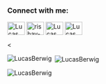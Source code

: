 

<h3 align="left">Connect with me:</h3>
<p align="left">
<a href="https://twitter.com" target="blank"><img align="center" src="https://raw.githubusercontent.com/rahuldkjain/github-profile-readme-generator/master/src/images/icons/Social/twitter.svg" alt="Lucas" height="30" width="40" /></a>
<a href="https://https://linkedin.com/in/lucas-berwig-549290357" target="blank"><img align="center" src="https://raw.githubusercontent.com/rahuldkjain/github-profile-readme-generator/master/src/images/icons/Social/linked-in-alt.svg" alt="rishav-chanda-b89a791b3" height="30" width="40" /></a>
<a href="https://instagram.com" target="blank"><img align="center" src="https://raw.githubusercontent.com/rahuldkjain/github-profile-readme-generator/master/src/images/icons/Social/instagram.svg" alt="Lucas" height="30" width="40" /></a>
<a href="https://www.youtube.com" target="blank"><img align="center" src="https://raw.githubusercontent.com/rahuldkjain/github-profile-readme-generator/master/src/images/icons/Social/youtube.svg" alt="Lucas" height="30" width="40" /></a>
</p>

<

<p><img align="left" src="https://github-readme-stats.vercel.app/api/top-langs?username=LucasBerwig&show_icons=true&locale=en&layout=compact&theme=tokyonight" alt="LucasBerwig" /></p>

<p>&nbsp;<img align="center" src="https://github-readme-stats.vercel.app/api?username=LucasBerwig&show_icons=true&locale=en&theme=tokyonight" alt="LucasBerwig" /></p>

<p><img align="center" src="https://github-readme-streak-stats.herokuapp.com/?user=LucasBerwig&&theme=tokyonight" alt="LucasBerwig" /></p>


